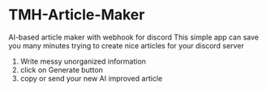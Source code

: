 # TMH-Article-Maker
AI-based article maker with webhook for discord
This simple app can save you many minutes trying to create nice articles for your discord server
1. Write messy unorganized information
2. click on Generate button
3. copy or send your new AI improved article
